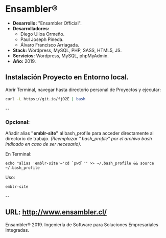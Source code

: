 # Ensambler®

- **Desarrollo:** "Ensambler Official".
- **Desarrolladores:**
	- Diego Ulloa Ormeño.
	- Paul Joseph Pineda.
	- Álvaro Francisco Arriagada.
- **Stack:** Wordpress, MySQL, PHP, SASS, HTML5, JS.
- **Servicios:** Wordpress, MySQL, phpMyAdmin.
- **Año:** 2019.

## Instalación Proyecto en Entorno local.

Abrir Terminal, navegar hasta directorio personal de Proyectos y ejecutar:

```bash
curl -L https://git.io/fjO2E | bash
```

--

### Opcional:
Añadir alias **"emblr-site"** al bash_profile para acceder directamente al directorio de trabajo.
*(Reemplazar ".bash_profile" por el archivo bash indicado en caso de ser necesario).*

En Terminal:
```
echo "alias 'emblr-site'='cd `pwd`'" >> ~/.bash_profile && source ~/.bash_profile
```
Uso:
```
emblr-site
```

--

URL: http://www.ensambler.cl/
--

Ensambler® 2019. Ingeniería de Software para Soluciones Empresariales Integradas.
